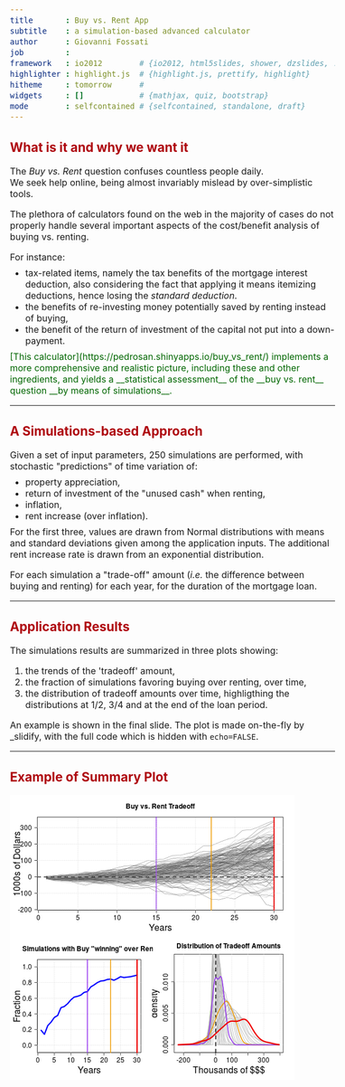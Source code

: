 ```yaml
---
title       : Buy vs. Rent App
subtitle    : a simulation-based advanced calculator
author      : Giovanni Fossati
job         : 
framework   : io2012        # {io2012, html5slides, shower, dzslides, ...}
highlighter : highlight.js  # {highlight.js, prettify, highlight}
hitheme     : tomorrow      # 
widgets     : []            # {mathjax, quiz, bootstrap}
mode        : selfcontained # {selfcontained, standalone, draft}
---
```


<style type="text/css">
body {font-size: 12pt !important; }
h2 { font-size:1.4em; color: #AF0810 !important; }
h3 { font-size:1.8em; color: #2C2072; }
h4 { font-size:1.2em; color: #1C6C17; }
ul { margin-top: -0.5em !important; margin-bottom: 0.5em !important; }
li { padding: 0px !important; margin: 0px !important; }
strong { font-weight: bold !important; }
p { margin-top: 0.5em !important; }
slide.title-slide {background-color: #CCEEFF !important; }
</style>

## What is it and why we want it

The _Buy vs. Rent_ question confuses countless people daily.   
We seek help online, being almost invariably mislead by over-simplistic tools.

The plethora of calculators found on the web in the majority of cases 
do not properly handle several important aspects of the cost/benefit analysis
of buying vs. renting. 

For instance:

* tax-related items, namely the tax benefits of the mortgage interest deduction, also considering 
the fact that applying it means itemizing deductions, hence losing the _standard deduction_.
* the benefits of re-investing money potentially saved by renting instead of buying,
* the benefit of the return of investment of the capital not put into a down-payment.

<span style="color: #006600 !important;">
[This calculator](https://pedrosan.shinyapps.io/buy_vs_rent/) implements a more comprehensive 
and realistic picture, including these and other ingredients, and yields 
a __statistical assessment__ of the __buy vs. rent__ question __by means of simulations__.
</span>

--- 

## A Simulations-based Approach

Given a set of input parameters, 250 simulations are performed, with stochastic "predictions" 
of time variation of: 

* property appreciation, 
* return of investment of the "unused cash" when renting,
* inflation, 
* rent increase (over inflation).

For the first three, values are drawn from Normal distributions with means and standard deviations
given among the application inputs. 
The additional rent increase rate is drawn from an exponential distribution.

For each simulation a "trade-off" amount (_i.e._ the difference between buying and renting) 
for each year, for the duration of the mortgage loan.

--- 

## Application Results

The simulations results are summarized in three plots showing:

1. the trends of the 'tradeoff' amount, 
2. the fraction of simulations favoring buying over renting, over time,
3. the distribution of tradeoff amounts over time, highligthing the distributions 
at 1/2, 3/4 and at the end of the loan period.

An example is shown in the final slide.
The plot is made on-the-fly by _slidify, with the full code which is hidden with `echo=FALSE`.

---

## Example of Summary Plot

![plot of chunk unnamed-chunk-1](assets/fig/unnamed-chunk-1-1.png) 
